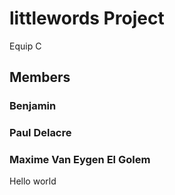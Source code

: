 # littlewords Project

Equip C

## Members

### Benjamin
### Paul Delacre
### Maxime Van Eygen El Golem
Hello world
